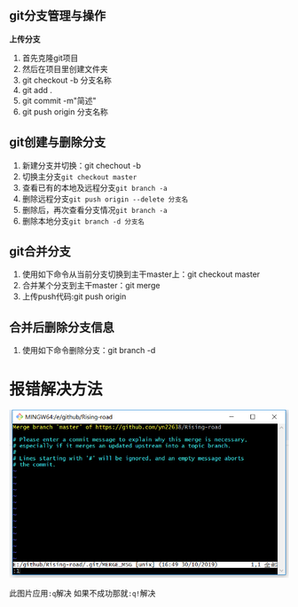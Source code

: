 ## git分支管理与操作

**上传分支**

1. 首先克隆git项目
2. 然后在项目里创建文件夹
3. git checkout -b 分支名称
4. git add .
5. git commit -m"简述"
6. git push origin 分支名称

## git创建与删除分支
1. 新建分支并切换：git chechout -b <branchName>
1. 切换主分支``git checkout master``
2. 查看已有的本地及远程分支``git branch -a``
3. 删除远程分支``git push origin --delete 分支名``
4. 删除后，再次查看分支情况``git branch -a``
5. 删除本地分支``git branch -d 分支名``


## git合并分支

1. 使用如下命令从当前分支切换到主干master上：git checkout master
2. 合并某个分支到主干master：git merge <branchName>
3. 上传push代码:git push origin


## 合并后删除分支信息

1. 使用如下命令删除分支：git branch -d <branchName>


# 报错解决方法
![](./img/giterror.jpg)

此图片应用``:q``解决
如果不成功那就``:q!``解决